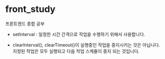 # front_study
프론트엔드 종합 공부

- setInterval : 일정한 시간 간격으로 작업을 수행하기 위해서 사용합니다.

- clearInterval(), clearTimeout()이 실행중인 작업을 중지시키는 것은 아닙니다. 지정된 작업은 모두 실행되고 다음 작업 스케쥴이 중지 되는 것입니다.
